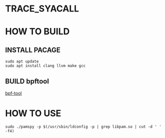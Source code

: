 # TRACE_SYACALL

# HOW TO BUILD

## INSTALL PACAGE
```
sudo apt update
sudo apt install clang llvm make gcc
```

## BUILD bpftool
[bpf-tool](https://github.com/libbpf/bpftool)


# HOW TO USE
```
sudo ./pamspy -p $(/usr/sbin/ldconfig -p | grep libpam.so | cut -d ' ' -f4)
```
